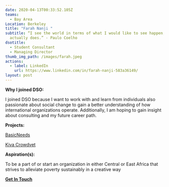 ```yaml
---
date: 2020-04-13T00:33:52.105Z
teams:
  - Bay Area
Location: Berkeley
title: "Farah Nanji "
subtitle: “I see the world in terms of what I would like to see happen, not what
  actually does.” - Paulo Coelho
dsotitle:
  - Student Consultant
  - Managing Director
thumb_img_path: /images/farah.jpeg
actions:
  - label: LinkedIn
    url: https://www.linkedin.com/in/farah-nanji-583a36149/
layout: post
---
```

**Why I joined DSO:**

I joined DSO because I want to work with and learn from individuals also passionate about social change to gain a better understanding of how international organizations operate. Additionally, I am hoping to gain insight about consulting and my future career path.

**Projects:**

[BasicNeeds](http://www.basicneeds.org/)

[Kiva Crowdvet](https://www.crowdvet.org/)

**Aspiration(s):**

To be a part of or start an organization in either Central or East Africa that strives to alleviate poverty sustainably in a creative way

**[Get In Touch](mailto:farahnanji@berkeley.edu)**